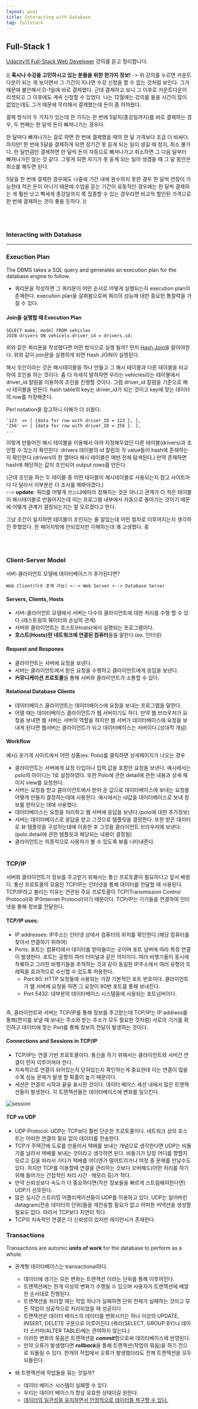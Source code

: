 ```yaml
---
layout: post
title: Interacting with Database
tag: fullstack
---
```



## Full-Stack 1
[Udacity의 Full-Stack Web Developer](https://www.udacity.com/course/full-stack-web-developer-nanodegree--nd0044) 강의를 듣고 정리합니다.
<br>
<br>
(( **혹시나 수강을 고민하시고 있는 분들을 위한 한가지 정보!** -> 위 강의를 누르면 카운트다운이 되는 게 보이면서 그 기간이 지나면 수강 신청을 할 수 없는 것처럼 보인다. 그거 때문에 불안해서 D-1일에 바로 결제했다. 근데 결제하고 보니 그 이후로 카운트다운이 리셋되고 그 이후에도 계속 신청할 수 있었다. 나는 12월에는 강의를 들을 시간이 많이 없었는데도 그거 때문에 무리해서 결제했는데 돈이 좀 아까웠다.

결제 방식이 두 가지가 있는데 한 가지는 한 번에 5달치(종강일까지)를 바로 결제하는 경우, 두 번째는 한 달씩 돈이 빠져나가는 경우다.

한 달마다 빠져나가는 걸로 하면 한 번에 결제했을 때의 한 달 가격보다 조금 더 비싸다. 하지만! 한 번에 5달을 결제하게 되면 장기간 못 듣게 되는 일이 생길 때 정지, 취소 불가다. 한 달만큼만 결제하면 한 달씩 돈이 자동으로 빠져나가고 취소하면 그 다음 달부터 빠져나가진 않는 것 같다. 그렇게 되면 자기가 못 듣게 되는 일이 생겼을 때 그 달 동안은 취소를 해두면 된다.

5달을 한 번에 결제한 경우에도 나중에 기간 내에 완수하지 못한 경우 한 달씩 연장이 가능한데 적은 돈이 아니기 때문에 수업을 듣는 기간이 유동적인 경우에는 한 달씩 결제하는 게 훨씬 낫고 빡세게 종강일까지 쭉 집중할 수 있는 경우라면 비교적 할인된 가격으로 한 번에 결제하는 것이 좋을 듯하다. ))

<br><br>
### Interacting with Database
---

### Exeuction Plan
The DBMS takes a SQL query and generates an execution plan for the database engine to follow.<br>
- 쿼리문을 작성하면 그 쿼리문이 어떤 순서로 어떻게 실행되는지 execution plan이 존재한다. execution plan을 살펴봄으로써 쿼리의 성능에 대한 중요한 통찰력을 가질 수 있다.

#### Join을 실행할 때 Execution Plan
```
SELECT make, model FROM vehicles
JOIN drivers ON vehicels.driver_id = drivers.id;
```

위와 같은 쿼리문을 작성했다면 어떤 방식으로 실행 될까?
먼저 [Hash Join](https://www.depesz.com/2013/05/09/explaining-the-unexplainable-part-3/#hash-join)을 알아야한다.
위와 같이 join문을 실행하게 되면 Hash JOIN이 실행된다.

해시 조인이라는 것은 해시테이블을 하나 만들고 그 해시 테이블과 다른 테이블을 비교하여 조인을 하는 것이다.
좀 더 자세히 말하자면 우리는 vehicles라는 테이블에서 driver_id 칼럼을 이용하여 조인을 진행할 것이다.
그럼 driver_id 칼럼을 기준으로 해시 테이블을 만든다. hash table의 key는 driver_id가 되는 것이고 key에 맞는 데이터의 row를 저장해준다.

Perl notation을 참고하니 이해가 더 쉬웠다.
```
'123` => [ {data for row with driver_ID = 123 }, ],
'256' => [ {data for row with driver_ID = 256 }. ],
...
```

이렇게 만들어진 해시 테이블을 이용해서 아까 지정해두었던 다른 테이블(drivers)과 조인할 수 있는지 확인한다.
drivers 테이블의 id 칼럼의 각 value들이 hash에 존재하는지 확인한다.(drivers의 한 열마다 해시 테이블은 매번 전체 탐색된다.)
만약 존재하면 hash에 해당하는 값이 조인되어 output rows를 만든다.

(근데 조인을 하는 두 테이블 중 어떤 테이블이 해시테이블로 사용되는지 참고 사이트마다 다 달라서 이부분은 더 조사를 해봐야겠다.)
<br>--> **update**: 쿼리를 어떻게 쓰느냐에따라 정해지는 것은 아니고 관계가 더 적은 테이블이 해시테이블로 만들어지는데 이는 프로그램 내부에서 자동으로 돌아가는 것이기 때문에 어떻게 관계가 결정되는지는 잘 모르겠다고 한다.

그냥 조건이 일치하면 테이블이 조인되는 줄 알았는데 어떤 절차로 이루어지는지 생각하진 못했었다. 한 페이지밖에 안되었지만 이해하는데 꽤 고생했다. 휴

<br><br>
### Client-Server Model
서버-클라이언트 모델에 데이터베이스가 추가된다면?
```
Web Client(다수 존재 가능) <--> Web Server <--> Database Server
```

#### Servers, Clients, Hosts
- 서버-클라이언트 모델에서 서버는 다수의 클라이언트에 대한 처리를 수행 할 수 있다.(레스토랑의 웨이터와 손님의 관계)
- 서버와 클라이언트는 호스트(Hosts)에서 실행되는 프로그램이다.
- **호스트(Hosts)란 네트워크에 연결된 컴퓨터**들을 말한다.(ex. 인터넷)

#### Request and Respones
- 클라이언트는 서버에 요청을 보낸다.
- 서버는 클라이언트에서 받은 요청을 수행하고 클라이언트에게 응답을 보낸다.
- **커뮤니케이션 프로토콜**을 통해 서버와 클라이언트가 소통할 수 있다.

#### Relational Database Clients
- 데이터베이스 클라이언트는 데이터베이스에 요청을 보내는 프로그램을 말한다.
- 어떨 때는 데이터베이스 클라이언트가 웹 서버이기도 하다. 만약 웹 브라우저가 요청을 보내면 웹 서버는 서버의 역할을 하지만 웹 서버가 데이터베이스에 요청을 보내게 된다면 웹서버는 클라이언트가 되고 데이터베이스는 서버이다.(상대적 개념)


#### Workflow
예시) 옷가게 사이트에서 어떤 상품(ex. Polo)를 클릭하면 상세페이지가 나오는 경우
- 클라이언트는 서버에게 요청 타입이나 입력 값을 포함한 요청을 보낸다. 예시에서는 polo의 아이디는 1로 설정하였다. 또한 Polo에 관한 detail에 관한 내용과 상세 페이지 view를 요청한다. 
- 서버는 요청을 받고 클라이언트에서 받아 온 값으로 데이터베이스에 보내는 요청을 어떻게 만들지 결정하는데에 사용한다. 예시에서는 id값을 데이터베이스로 보내 정보를 받아오는 데에 사용했다.
- 데이터베이스는 요청을 처리하고 웹 서버에 응답을 보낸다.(polo에 대한 추가정보)
- 서버는 데이터베이스로 응답을 받고 그것으로 템플릿을 결정한다. 또한 받은 데이터로 뷰 템플릿을 구성하는데에 이용한 후 그것을 클라이언트 브라우저에 보낸다.(polo detail에 관한 템플릿과 해당되는 내용이 결정됨)
- 클라이언트는 최종적으로 사용자가 볼 수 있도록 뷰를 나타내준다.
<br><br>

### TCP/IP
서버와 클라이언트가 정보를 주고받기 위해서는 통신 프로토콜이 필요하다고 앞서 배웠다. 통신 프로토콜의 모음인 TCP/IP는 인터넷을 통해 데이터를 전달할 때 사용된다. TCP/IP라고 불리는 이유는 연관된 주요 프로토콜이 TCP(Transmission Control Protocol)와 IP(Internet Protocol)이기 때문이다. TCP/IP는 기기들을 연결하여 인터넷을 통해 정보를 전달한다.

#### TCP/IP uses:
- IP addresses: IP주소는 인터넷 상에서 컴퓨터의 위치를 확인한다.(해당 컴퓨터를 찾아서 연결하기 위하여)
- Ports: 포트는 컴퓨터에서 데이터를 받아들이는 곳이며 포트 넘버에 따라 특정 연결이 발생한다. 포트는 공항의 여러 터미널과 같은 의미이다. 여러 비행기들이 동시에 착륙하고 그러한 비행기들을 추적하는 것과 같이 동일한 IP주소에서 여러 유형의 트래픽을 효과적으로 수신할 수 있도록 허용한다.
  - Port 80: HTTP 요청들에 사용되는 가장 기본적인 포트 번호이다. 클라이언트가 웹 서버에 요청을 하면 그 요청이 80번 포트를 통해 보내진다.
  - Port 5432: 대부분의 데이터베이스 시스템들에 사용되는 포트넘버이다.

<br>
즉, 클라이언트와 서버는 TCP/IP를 통해 정보를 주고받는데 TCP/IP는 IP address를 통해(편지를 보낼 때 보내는 주소와 받는 주소가 모두 필요한 것처럼) 서로의 기기를 확인하고 데이터에 맞는 Port를 통해 정보의 전달이 발생하는 것이다.

#### Connections and Sessions in TCP/IP
- TCP/IP는 연결 기반 프로토콜이다. 통신을 하기 위해서는 클라이언트와 서버간 연결이 먼저 이루어져야 한다.
- 지속적으로 연결이 되어있는지 닫혀있는지 확인하는게 중요한데 이는 연결이 많을 수록 성능 문제가 발생 할 확률이 높기 때문이다.
- 세션은 연결의 시작과 끝을 표시한 것이다. 데이터 베이스 세션 내에서 많은 트랜젝션들이 발생한다. 각 트랜젝션들은 데이터베이스에 변화를 일으킨다.

![session](/img/session.jpg)

#### TCP vs UDP
- UDP Protocol: UDP는 TCP보다 훨씬 단순한 프로토콜이다. 네트워크 상의 호스트는 어떠한 연결의 필요 없이 데이터를 전송한다.
- TCP가 주택간에 도로를 만들어서 택배를 보내는 개념으로 생각한다면 UDP는 비둘기를 날려서 택배를 보내는 것이라고 생각하면 된다. 비둘기가 당장 어디를 향할지 모르고 길을 따라서 가다가 택배를 어디엔가 떨어트리거나 여정 중 문제를 만날수도 있다. 하지만 TCP를 이용할때 연결을 관리하는 것보다 오버헤드(어떤 처리를 하기 위해 들어가는 간접적인 처리 시간 · 메모리 등)가 적다.
- 만약 신뢰성보다 속도가 더 중요하다면(작은 정보들을 빠르게 스트림해야한다면) UDP가 선호된다.
- 많은 실시간 스트리밍 어플리케이션들이 UDP를 이용하고 있다. UDP는 잃어버린 datagram(전송 데이터의 단위)들을 재전송할 필요가 없고 어떠한 커넥션을 생성할 필요도 없다. 따라서 TCP보다 지연이 적다. 
- TCP의 지속적인 연결은 더 신뢰성이 있지만 레이턴시가 존재한다.

### Transactions
Transactions are automic **units of work** for the database to perform as a whole.

- 관계형 데이터베이스는 transactional하다.
  - 데이터에 생기는 모든 변화는 트랜잭션 이라는 단위를 통해 이루어진다.
  - 트랜잭션에는 한개 이상의 변화가 수행될 수 있으며 사용자가 트랜잭션에 배열한 순서대로 진행된다.
  - 트랜잭션을 처리할 때는 작업 하나가 실패하면 단위 전체가 실패하는 것이고 모든 작업이 성공적으로 처리되었을 때 성공이다.
  - 트랜잭션은 데이터 베이스의 데이터를 변화시키는 하나 이상의 UPDATE, INSERT, DELETE 구문으로 이루어진다.(쿼리(SELECT, GROUP BY)나 데이터 스키마(ALTER TABLE)에는 관여하지 않는다.)
  - 이러한 변화의 묶음은 트랜잭션을 ***commit***함으로써 데이터베이스에 반영된다.
  - 만약 오류가 발생했다면 ***rollback***을 통해 트랜잭션(작업의 묶음)을 하기 전으로 되돌릴 수 있다. 한개의 작업에서 오류가 발생했더라도 전체 트랜잭션을 모두 되돌린다.
  
- 왜 트랜잭션에 작업들을 묶는 것일까?
  - 데이터 베이스 시스템이 실패할 수 있다.
  - 우리는 데이터 베이스가 항상 유효한 상태이길 원한다.
  - [데이터의 일관성을 유지하면서 안정적으로 데이터를 복구할 수 있다.](https://jerryjerryjerry.tistory.com/48)
